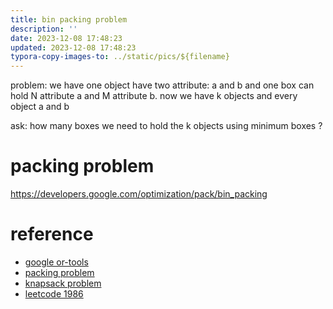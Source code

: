 ```yaml
---
title: bin packing problem
description: ''
date: 2023-12-08 17:48:23
updated: 2023-12-08 17:48:23
typora-copy-images-to: ../static/pics/${filename}
---
```


problem:
we have one object have two attribute: a and b
and one box can hold N attribute a and M attribute b.
now we have k objects and every object a and b

ask:
how many boxes we need to hold the k objects using minimum boxes ?

# packing problem
https://developers.google.com/optimization/pack/bin_packing


# reference
- [google or-tools](https://github.com/google/or-tools)
- [packing problem](https://en.wikipedia.org/wiki/Packing_problems)
- [knapsack problem](https://en.wikipedia.org/wiki/Knapsack_problem)
- [leetcode 1986](https://leetcode.com/problems/minimum-number-of-work-sessions-to-finish-the-tasks/description/)
